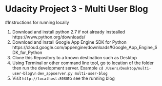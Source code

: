 # Udacity Project 3 - Multi User Blog

#Instructions for running locally
<ol>
    <li>Download and install python 2.7 if not already instealled https://www.python.org/downloads/</li>
    <li>Download and Install Google App Engine SDK for Python 
    https://cloud.google.com/appengine/downloads#Google_App_Engine_SDK_for_Python</li>
    <li>Clone this Repository to a known destination such as Desktop</li>
    <li>Using Terminal or other command line tool, go to location of the folder then run the development server. Example 
        <code>cd /Users/Desktop/multi-user-blog\n</code>
        <code>dev_appserver.py multi-user-blog</code>
    </li>
    <li>Visit <code>http://localhost:8080</code>to see the running blog</li>
</ol>
